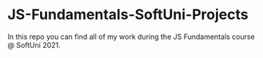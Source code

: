 # JS-Fundamentals-SoftUni-Projects

In this repo you can find all of my work during the JS Fundamentals course @ SoftUni 2021.
